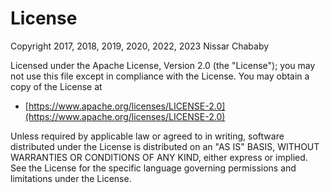 # License

Copyright 2017, 2018, 2019, 2020, 2022, 2023 Nissar Chababy

Licensed under the Apache License, Version 2.0 (the "License");
you may not use this file except in compliance with the License.
You may obtain a copy of the License at

- [https://www.apache.org/licenses/LICENSE-2.0](https://www.apache.org/licenses/LICENSE-2.0)

Unless required by applicable law or agreed to in writing, software
distributed under the License is distributed on an "AS IS" BASIS,
WITHOUT WARRANTIES OR CONDITIONS OF ANY KIND, either express or implied.
See the License for the specific language governing permissions and
limitations under the License.
